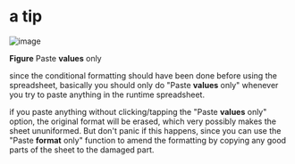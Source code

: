 # a tip

![image](https://github.com/treesess/fluxRec/assets/20311124/850f0646-a154-495f-a146-cba8d188849d)

**Figure**  Paste **values** only

since the conditional formatting should have been done before using the spreadsheet, basically you should only do "Paste **values** only" whenever you try to paste anything in the runtime spreadsheet. 

if you paste anything without clicking/tapping the "Paste **values** only" option, the original format will be erased, which very possibly makes the sheet ununiformed. But don't panic if this happens, since you can use the "Paste **format** only" function to amend the formatting by copying any good parts of the sheet to the damaged part. 

